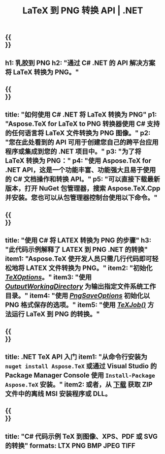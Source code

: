 ﻿---
translation: true
template: /_templates/_conversion-child-net.md
title: LaTeX 到 PNG 转换 API | .NET
description: LaTeX 到 PNG 的转换功能。将此本地 .NET 库集成到您的项目中，或使用跨平台应用程序将 LaTeX 转换为 PNG。
keywords: latex to png api net，latex2png 集成 c#
url: /net/conversion/latex-to-png/
family: tex
platformtag: net
feature: conversion
informat: LATEX
outformat: PNG
otherformats: BMP JPEG TIFF PDF SVG XPS
---

{{<section banner>}}
---
h1: 乳胶到 PNG
h2: "通过 C# .NET 的 API 解决方案将 LaTeX 转换为 PNG。"
---

{{<section overview>}}
---
title: "如何使用 C# .NET 将 LaTeX 转换为 PNG"
p1: "Aspose.TeX for LaTeX to PNG 转换器使用 C# 支持的任何语言将 LaTeX 文件转换为 PNG 图像。"
p2: "您在此处看到的 API 可用于创建您自己的跨平台应用程序或集成到您的 .NET 项目中。"
p3: "为了将 LaTeX 转换为 PNG："
p4: "使用 Aspose.TeX for .NET API，这是一个功能丰富、功能强大且易于使用的 C# 文档操作和转换 API。"
p5: "可以直接下载最新版本，打开 NuGet 包管理器，搜索 Aspose.TeX.Cpp 并安装。您也可以从包管理器控制台使用以下命令。"
---

{{<section feature1>}}
---
title: "使用 C# 将 LATEX 转换为 PNG 的步骤"
h3: "此代码示例解释了 LATEX 到 PNG .NET 的转换"
item1: "Aspose.TeX 使开发人员只需几行代码即可轻松地将 LATEX 文件转换为 PNG。"
item2: "初始化 [*TeXOptions*](https://reference.aspose.com/tex/net/aspose.tex/texoptions/)。"
item3: "使用 [*OutputWorkingDirectory*](https://reference.aspose.com/tex/net/aspose.tex/texoptions/outputworkingdirectory/) 为输出指定文件系统工作目录。"
item4: "使用 [*PngSaveOptions*](https://reference.aspose.com/tex/net/aspose.tex.presentation.image/pngsaveoptions/) 初始化以 PNG 格式保存的选项。"
item5: "使用 [*TeXJob()*](https://reference.aspose.com/tex/net/aspose.tex/texjob/) 方法运行 LaTeX 到 PNG 的转换。"
---

{{<section feature2>}}
---
title: .NET TeX API 入门
item1: "从命令行安装为 ```nuget install Aspose.TeX``` 或通过 Visual Studio 的 Package Manager Console 使用 ```Install-Package Aspose.TeX``` 安装。"
item2: 或者，从 [下载](https://releases.aspose.com/tex/net) 获取 ZIP 文件中的离线 MSI 安装程序或 DLL。
---

{{<section widget>}}
---
title: "C# 代码示例 TeX 到图像、XPS、PDF 或 SVG 的转换"
formats: LTX PNG BMP JPEG TIFF
---